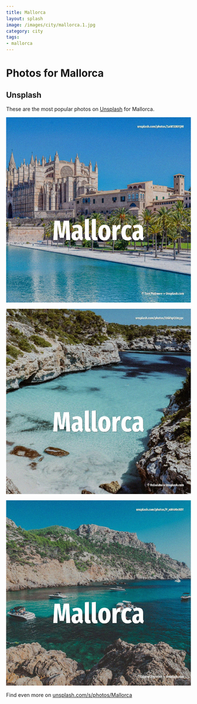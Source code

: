 ```yaml
---
title: Mallorca
layout: splash
image: /images/city/mallorca.1.jpg
category: city
tags:
- mallorca
---
```

# Photos for Mallorca

## Unsplash

These are the most popular photos on [Unsplash](https://unsplash.com) for Mallorca.

![Mallorca](/images/city/mallorca.1.jpg)

![Mallorca](/images/city/mallorca.2.jpg)

![Mallorca](/images/city/mallorca.3.jpg)

Find even more on [unsplash.com/s/photos/Mallorca](https://unsplash.com/s/photos/Mallorca)